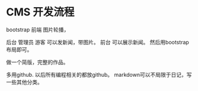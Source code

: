 # CMS 开发流程

bootstrap 前端 图片轮播，

后台 管理员 游客 
可以发新闻，带图片。
前台 可以展示新闻。
然后用bootstrap布局即可。

做一个简版，完整的作品。

多用github. 以后所有编程相关的都放github。
markdown可以不局限于日记，写一些其他分类。
